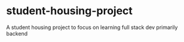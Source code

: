 # student-housing-project
A student housing project to focus on learning full stack dev primarily backend

